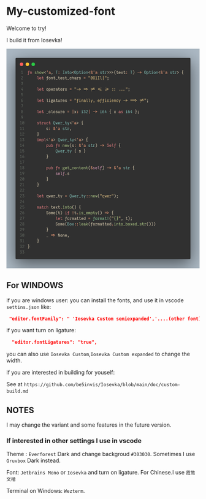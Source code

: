 # My-customized-font

Welcome to try!

I build it from Iosevka!

![code](code.png "字体示例")

## For WINDOWS
if you are windows user:
you can install the fonts, and use it in vscode `settins.json` like:
```json
 "editor.fontFamily": " 'Iosevka Custom semiexpanded','....(other font)'",
```
if you want turn on ligature:
```json
  "editor.fontLigatures": "true",
```
you can also use `Iosevka Custom`,`Iosevka Custom expanded` to change the width.

if you are interested in building for youself:

See at `https://github.com/be5invis/Iosevka/blob/main/doc/custom-build.md`

## NOTES
I may change the variant and some features in the future version.

### If interested in other settings I use in vscode
Theme : `Everforest` Dark and change backgroud `#303030`. Sometimes I use `Gruvbox` Dark instead.

Font: `Jetbrains Mono` or `Iosevka` and turn on ligature. For Chinese.I use `霞鹜文楷`

Terminal on Windows: `Wezterm`.
